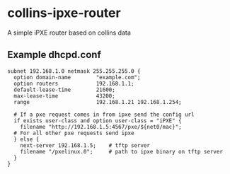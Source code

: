 collins-ipxe-router
===================

A simple iPXE router based on collins data

## Example dhcpd.conf

```
subnet 192.168.1.0 netmask 255.255.255.0 {
  option domain-name        "example.com";
  option routers            192.168.1.1;
  default-lease-time        21600;
  max-lease-time            43200;
  range                     192.168.1.21 192.168.1.254;

  # If a pxe request comes in from ipxe send the config url
  if exists user-class and option user-class = "iPXE" {
    filename "http://192.168.1.5:4567/pxe/${net0/mac}";
  # For all other pxe requests send ipxe
  } else {
    next-server 192.168.1.5;    # tftp server
    filename "/pxelinux.0";     # path to ipxe binary on tftp server
  }
}
```

